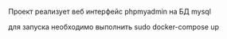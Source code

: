 Проект реализует веб интерфейс phpmyadmin на БД mysql

для запуска необходимо выполнить sudo docker-compose up
